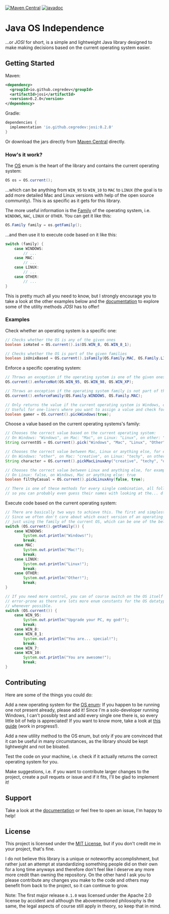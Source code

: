 [![Maven Central](https://img.shields.io/maven-central/v/io.github.cegredev/josi.svg?label=Maven%20Central)](https://search.maven.org/search?q=g:%22io.github.cegredev%22%20AND%20a:%22josi%22)
[![javadoc](https://javadoc.io/badge2/io.github.cegredev/josi/javadoc.svg)](https://javadoc.io/doc/io.github.cegredev/josi)
# Java OS Independence
...or *JOSI* for short, is a simple and lightweight Java library designed to make making decisions based on the current operating system easier.

## Getting Started

Maven:

```xml
<dependency>
  <groupId>io.github.cegredev</groupId>
  <artifactId>josi</artifactId>
  <version>0.2.0</version>
</dependency>
```

Gradle:

```gradle
dependencies {
  implementation 'io.github.cegredev:josi:0.2.0'
}
```

Or download the jars directly from [Maven Central](https://search.maven.org/artifact/io.github.cegredev/josi/0.1.0/jar) directly.

### How's it work?

The [OS](https://javadoc.io/page/io.github.cegredev/josi/0.1.0/io/github/cegredev/josi/OS.html) enum is the heart of the library and contains the current operating system:

```java
OS os = OS.current();
```

...which can be anything from `WIN_95` to `WIN_10` to `MAC` to `LINUX` (the goal is to add more detailed Mac and Linux versions with help of the open source community). This is as specific as it gets for this library.

The more useful information is the [Family](https://javadoc.io/page/io.github.cegredev/josi/0.1.0/io/github/cegredev/josi/OS.Family.html) of the operating system, i.e. `WINDOWS`, `NAC`, `LINUX` or `OTHER`. You can get it like this:

```java
OS.Family family = os.getFamily();
```

...and then use it to execute code based on it like this:

```java
switch (family) {
	case WINDOWS:
		// ...
	case MAC:
		// ...
	case LINUX:
		// ...
	case OTHER:
		// ...
}
```

This is pretty much all you need to know, but I strongly encourage you to take a look at the other examples below and the [documentation](https://javadoc.io/doc/io.github.cegredev/josi) to explore some of the utility methods *JOSI* has to offer!

### Examples

Check whether an operating system is a specific one:

```java
// Checks whether the OS is any of the given ones
boolean isHated = OS.current().is(OS.WIN_8, OS.WIN_8_1);

// Checks whether the OS is part of the given families
boolean isUnixBased = OS.current().isFamily(OS.Family.MAC, OS.Family.LINUX);
```

Enforce a specific operating system:

```java
// Throws an exception if the operating system is one of the given ones
OS.current().enforceNot(OS.WIN_95, OS.WIN_98, OS.WIN_XP);

// Throws an exception if the operating system family is not part of the given ones
OS.current().enforceFamily(OS.Family.WINDOWS, OS.Family.MAC);

// Only returns the value if the current operating system is Windows, otherwise throws an exception.
// Useful for one-liners where you want to assign a value and check for the OS in the same step.
boolean gamer = OS.current().pickWindows(true);
```

Choose a value based on the current operating systems's family:

```java
// Chooses the correct value based on the current operating system:
// On Windows: "Windows", on Mac: "Mac", on Linux: "Linux", on other: "Other"
String currentOS = OS.current().pick("Windows", "Mac", "Linux", "Other");

// Chooses the correct value between Mac, Linux or anything else, for example:
// On Windows: "other", on Mac: "creative", on Linux: "techy", on other: "other"
String character = OS.current().pickMacLinuxAny("creative", "techy", "other");

// Chooses the correct value between Linux and anything else, for example:
// On Linux: false, on Windows, Mac or anything else: true
boolean filthyCasual = OS.current().pickLinuxAny(false, true);

// There is one of these methods for every single combination, all following the same naming scheme,
// so you can probably even guess their names with looking at the... d o c u m e n t a t i o n .
```

Execute code based on the current operating system:

```java
// There are basically two ways to achieve this. The first and simplest is the following:
// Since we often don't care about which exact version of an operating system we are running, we are
// just using the family of the current OS, which can be one of the below values.
switch (OS.current().getFamily()) {
	case WINDOWS:
		System.out.println("Windows!");
		break;
	case MAC:
		System.out.println("Mac!");
		break;
	case LINUX:
		System.out.println("Linux!");
		break;
	case OTHER:
		System.out.println("Other!");
		break;
}

// If you need more control, you can of course switch on the OS itself as well. However, this is more
// error-prone as there are lots more enum constants for the OS datatype, so you should use the family
// whenever possible.
switch (OS.current()) {
	case WIN_95:
		System.out.println("Upgrade your PC, my god!");
		break;
	case WIN_8:
	case WIN_8_1:
		System.out.println("You are... special!");
		break;
	case WIN_7:
	case WIN_10:
		System.out.println("You are awesome!");
		break;
}
```

## Contributing

Here are some of the things you could do:

Add a new operating system for the [OS enum](https://github.com/cegredev/josi/blob/main/src/main/java/io/github/cegredev/josi/OS.java): If you happen to be running one not present already, please add it! Since I'm a solo-developer running Windows, I can't possibly test and add every single one there is, so every little bit of help is appreciated! If you want to know more, take a look at [this guide]() (work in progress!).

Add a new utility method to the OS enum, but only if you are convinced that it can be useful in many circumstances, as the library should be kept lightweight and not be bloated.

Test the code on your machine, i.e. check if it actually returns the correct operating system for you.

Make suggestions, i.e. if you want to contribute larger changes to the project, create a pull requets or issue and if it fits, I'll be glad to implement it!

## Support

Take a look at the [documentation](https://javadoc.io/doc/io.github.cegredev/josi) or feel free to open an issue, I'm happy to help!

## License

This project is licensed under the [MIT License](https://github.com/cegredev/java-os-independence/blob/main/LICENSE), but if you don't credit me in your project, that's fine.

I do not believe this library is a unique or noteworthy accomplishment, but rather just an attempt at standardizing something people did on their own for a long time anyways and therefore don't feel like I deserve any more more credit than owning the repository. On the other hand I ask you to please contribute any changes you make to the code and others may benefit from back to the project, so it can continue to grow.

Note: The first major release `0.1.0` was licensed under the Apache 2.0 license by accident and although the abovementioned philosophy is the same, the legal aspects of course still apply in theory, so keep that in mind.
